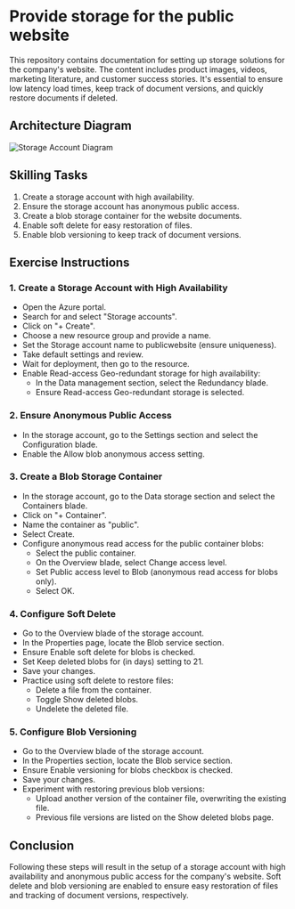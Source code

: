 # Provide storage for the public website

This repository contains documentation for setting up storage solutions for the company's website. The content includes product images, videos, marketing literature, and customer success stories. It's essential to ensure low latency load times, keep track of document versions, and quickly restore documents if deleted.

## Architecture Diagram

![Storage Account Diagram](architecture_diagram.png)

## Skilling Tasks

1. Create a storage account with high availability.
2. Ensure the storage account has anonymous public access.
3. Create a blob storage container for the website documents.
4. Enable soft delete for easy restoration of files.
5. Enable blob versioning to keep track of document versions.

## Exercise Instructions

### 1. Create a Storage Account with High Availability

- Open the Azure portal.
- Search for and select "Storage accounts".
- Click on "+ Create".
- Choose a new resource group and provide a name.
- Set the Storage account name to publicwebsite (ensure uniqueness).
- Take default settings and review.
- Wait for deployment, then go to the resource.
- Enable Read-access Geo-redundant storage for high availability:
  - In the Data management section, select the Redundancy blade.
  - Ensure Read-access Geo-redundant storage is selected.

### 2. Ensure Anonymous Public Access

- In the storage account, go to the Settings section and select the Configuration blade.
- Enable the Allow blob anonymous access setting.

### 3. Create a Blob Storage Container

- In the storage account, go to the Data storage section and select the Containers blade.
- Click on "+ Container".
- Name the container as "public".
- Select Create.
- Configure anonymous read access for the public container blobs:
  - Select the public container.
  - On the Overview blade, select Change access level.
  - Set Public access level to Blob (anonymous read access for blobs only).
  - Select OK.

### 4. Configure Soft Delete

- Go to the Overview blade of the storage account.
- In the Properties page, locate the Blob service section.
- Ensure Enable soft delete for blobs is checked.
- Set Keep deleted blobs for (in days) setting to 21.
- Save your changes.
- Practice using soft delete to restore files:
  - Delete a file from the container.
  - Toggle Show deleted blobs.
  - Undelete the deleted file.

### 5. Configure Blob Versioning

- Go to the Overview blade of the storage account.
- In the Properties section, locate the Blob service section.
- Ensure Enable versioning for blobs checkbox is checked.
- Save your changes.
- Experiment with restoring previous blob versions:
  - Upload another version of the container file, overwriting the existing file.
  - Previous file versions are listed on the Show deleted blobs page.

## Conclusion

Following these steps will result in the setup of a storage account with high availability and anonymous public access for the company's website. Soft delete and blob versioning are enabled to ensure easy restoration of files and tracking of document versions, respectively.